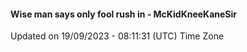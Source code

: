 #### Wise man says only fool rush in - McKidKneeKaneSir
Updated on 19/09/2023 - 08:11:31 (UTC) Time Zone
